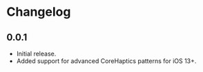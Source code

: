 # Changelog

## 0.0.1

- Initial release.
- Added support for advanced CoreHaptics patterns for iOS 13+.
